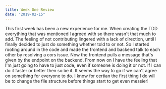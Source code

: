 ```yaml
---
title: Week One Review 
date: "2019-02-15"
---
```


This first week has been a new experience for me. When creating the TDD everything that was mentioned I agreed with so there wasn't that much to add. The feeling of not contributing lingered with a lack of direction, until I finally decided to just do something whether told to or not. So I started rooting around in the code and made the frontend and backend talk to each other by resolving a cors issue. Now the frontend pulls a message that's given by the endpoint on the backend. From now on I have the feeling that I'm just going to have to just code, even if someone is doing it or not. If I can do it faster or better then so be it. It seems the way to go if we can't agree on something for everyone to do. I know for certian the first thing I do will be to change the file structure before things start to get even messier!
